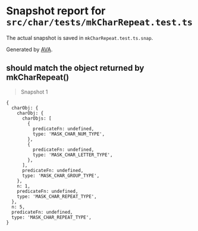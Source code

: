 # Snapshot report for `src/char/tests/mkCharRepeat.test.ts`

The actual snapshot is saved in `mkCharRepeat.test.ts.snap`.

Generated by [AVA](https://ava.li).

## should match the object returned by mkCharRepeat()

> Snapshot 1

    {
      charObj: {
        charObj: {
          charObjs: [
            {
              predicateFn: undefined,
              type: 'MASK_CHAR_NUM_TYPE',
            },
            {
              predicateFn: undefined,
              type: 'MASK_CHAR_LETTER_TYPE',
            },
          ],
          predicateFn: undefined,
          type: 'MASK_CHAR_GROUP_TYPE',
        },
        n: 1,
        predicateFn: undefined,
        type: 'MASK_CHAR_REPEAT_TYPE',
      },
      n: 5,
      predicateFn: undefined,
      type: 'MASK_CHAR_REPEAT_TYPE',
    }
